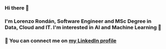 ### Hi there 👋
### I'm Lorenzo Rondán, Software Engineer and MSc Degree in Data, Cloud and IT. I'm interested in AI and Machine Learning 🔭
### 💬 You can connect me on [my LinkedIn profile](https://www.linkedin.com/in/lrondan/)

<!--
**LorenRd/LorenRd** is a ✨ _special_ ✨ repository because its `README.md` (this file) appears on your GitHub profile.

Here are some ideas to get you started:

- 🔭 I’m currently working on ...
- 🌱 I’m currently learning ...
- 👯 I’m looking to collaborate on ...
- 🤔 I’m looking for help with ...
- 💬 Ask me about ...
- 📫 How to reach me: ...
- 😄 Pronouns: ...
- ⚡ Fun fact: ...
-->
